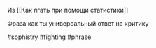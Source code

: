 Из [[Как лгать при помощи статистики]]

Фраза как ты универсальный ответ на критику

#sophistry #fighting #phrase 